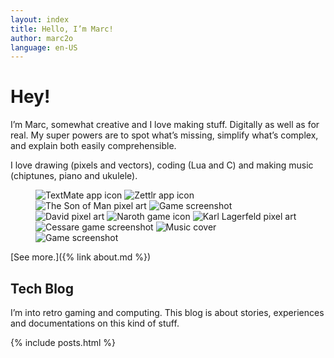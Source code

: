 ```yaml
---
layout: index
title: Hello, I’m Marc!
author: marc2o
language: en-US
---
```


# Hey!

I’m Marc, somewhat creative and I love making stuff. Digitally as well as for real. My super powers are to spot what’s missing, simplify what’s complex, and explain both easily comprehensible.

I love drawing (pixels and vectors), coding (Lua and C) and making music (chiptunes, piano and ukulele).

<figure class="grid">
  <img src="/images/icons/textmate.png" alt="TextMate app icon">
  <img src="/images/icons/zettlr.png" alt="Zettlr app icon">
  <img src="/images/pixelart/the-son-of-man.png" alt="The Son of Man pixel art">
  <img src="/images/gamedev-love.png" alt="Game screenshot">
  <img src="/images/pixelart/david.png" alt="David pixel art">
  <img src="/images/icons/naroth.png" alt="Naroth game icon">
  <img src="/images/pixelart/karl.png" alt="Karl Lagerfeld pixel art">
  <img src="/images/cessare.png" alt="Cessare game screenshot">
  <img src="/images/bandcamp.nano.jpg" alt="Music cover">
  <img src="/images/gamedev-c.png" alt="Game screenshot">
</figure>


[See more.]({% link about.md %})


## Tech Blog

I’m into retro gaming and computing. This blog is about stories, experiences and documentations on this kind of stuff.

{% include posts.html %}
